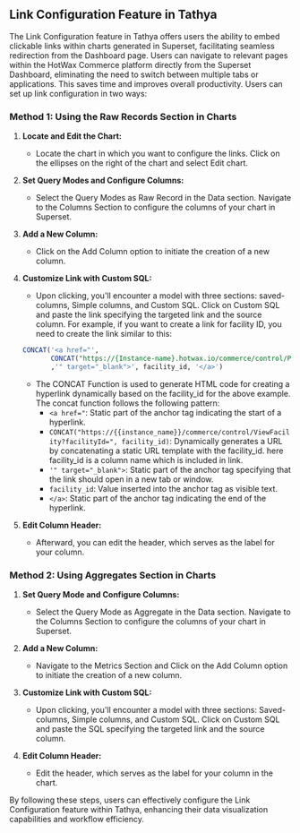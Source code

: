 ## Link Configuration Feature in Tathya

The Link Configuration feature in Tathya offers users the ability to embed clickable links within charts generated in Superset, facilitating seamless redirection from the Dashboard page. Users can navigate to relevant pages within the HotWax Commerce platform directly from the Superset Dashboard, eliminating the need to switch between multiple tabs or applications. This saves time and improves overall productivity. Users can set up link configuration in two ways:

### Method 1: Using the Raw Records Section in Charts

1. **Locate and Edit the Chart:**
   - Locate the chart in which you want to configure the links. Click on the ellipses on the right of the chart and select Edit chart.

2. **Set Query Modes and Configure Columns:**
   - Select the Query Modes as Raw Record in the Data section. Navigate to the Columns Section to configure the columns of your chart in Superset.

3. **Add a New Column:**
   - Click on the Add Column option to initiate the creation of a new column.

4. **Customize Link with Custom SQL:**
   - Upon clicking, you'll encounter a model with three sections: saved-columns, Simple columns, and Custom SQL. Click on Custom SQL and paste the link specifying the targeted link and the source column. For example, if you want to create a link for facility ID, you need to create the link similar to this:

    ```sql
    CONCAT('<a href="',
           CONCAT("https://{Instance-name}.hotwax.io/commerce/control/Page ", facility_id)
           ,'" target="_blank">', facility_id, '</a>')
    ```

   - The CONCAT Function is used to generate HTML code for creating a hyperlink dynamically based on the facility_id for the above example. The concat function follows the following pattern:
     - `<a href="`: Static part of the anchor tag indicating the start of a hyperlink.
     - `CONCAT("https://{{instance_name}}/commerce/control/ViewFacility?facilityId=", facility_id)`: Dynamically generates a URL by concatenating a static URL template with the facility_id. here facility_id is a column name which is included in link.
     - `'" target="_blank">`: Static part of the anchor tag specifying that the link should open in a new tab or window.
     - `facility_id`: Value inserted into the anchor tag as visible text.
     - `</a>`: Static part of the anchor tag indicating the end of the hyperlink.

5. **Edit Column Header:**
   - Afterward, you can edit the header, which serves as the label for your column.

### Method 2: Using Aggregates Section in Charts

1. **Set Query Mode and Configure Columns:**
   - Select the Query Mode as Aggregate in the Data section. Navigate to the Columns Section to configure the columns of your chart in Superset.

2. **Add a New Column:**
   - Navigate to the Metrics Section and Click on the Add Column option to initiate the creation of a new column.

3. **Customize Link with Custom SQL:**
   - Upon clicking, you'll encounter a model with three sections: Saved-columns, Simple columns, and Custom SQL. Click on Custom SQL and paste the SQL specifying the targeted link and the source column.

4. **Edit Column Header:**
   - Edit the header, which serves as the label for your column in the chart.

By following these steps, users can effectively configure the Link Configuration feature within Tathya, enhancing their data visualization capabilities and workflow efficiency.
